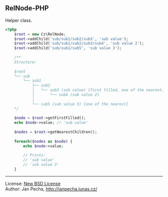 RelNode-PHP
-----------

Helper class.

``` php
<?php
    $root = new Cz\RelNode;
    $root->addChild('sub/sub1/sub2/sub3', 'sub value');
    $root->addChild('sub/sub1/sub2/sub3/sub4', 'sub value 2');
    $root->addChild('sub/sub1/sub5', 'sub value 3');
    
    /**
    Structure:
    
    $root
    └── sub
        └── sub1
            ├── sub2
            │   └── sub3 (sub value) [first filled, one of the nearest]
            │       └── sub4 (sub value 2)
            │
            └── sub5 (sub value 3) [one of the nearest]
    */
    
    $node = $root->getFirstFilled();
    echo $node->value; // 'sub value'
    
    $nodes = $root->getNearestChildren();
    
    foreach($nodes as $node) {
        echo $node->value;
        
        // Prints:
        // 'sub value'
        // 'sub value 3'
    }
```

------------------

License: [New BSD License](license.md)
<br>Author: Jan Pecha, http://janpecha.iunas.cz/

